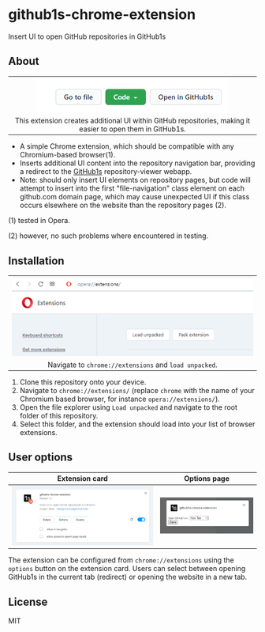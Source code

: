# github1s-chrome-extension
 Insert UI to open GitHub repositories in GitHub1s

## About
| |
|:---:|
| ![example UI](github/images/example_inserted_UI.PNG "example UI") |
| This extension creates additional UI within GitHub repositories, making it easier to open them in GitHub1s. |

* A simple Chrome extension, which should be compatible with any Chromium-based browser(1). 
* Inserts additional UI content into the repository navigation bar, providing a redirect to the [GitHub1s](https://github1s.com/conwnet/github1s) repository-viewer webapp.
* Note: should only insert UI elements on repository pages, but code will attempt to insert into the first  "file-navigation" class element on each github.com domain page, which may cause unexpected UI if this class occurs elsewhere on the website than the repository pages (2).

(1) tested in Opera.

(2) however, no such problems where encountered in testing.

## Installation
| |
|:---:|
| ![extension page](github/images/extension_page_load_unpacked.PNG "extension page") |
| Navigate to `chrome://extensions` and `load unpacked`. |

1. Clone this repository onto your device.
2. Navigate to `chrome://extensions/` (replace `chrome` with the name of your Chromium based browser, for instance `opera://extensions/`).
3. Open the file explorer using `Load unpacked` and navigate to the root folder of this repository. 
4. Select this folder, and the extension should load into your list of browser extensions.

## User options
| Extension card | Options page |
|:---:|:---:|
| ![extension card](github/images/extension_card.PNG "extension card") | ![options page](github/images/extension_options.PNG "options page") |

The extension can be configured from `chrome://extensions` using the `options` button on the extension card. Users can select between opening GitHub1s in the current tab (redirect) or opening the website in a new tab.

## License
MIT